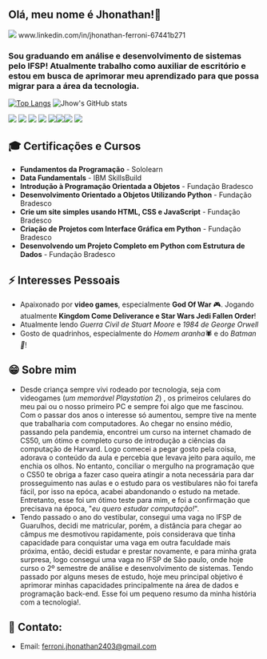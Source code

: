 <h2>Olá, meu nome é Jhonathan!👋 </h2>
<img src="https://img.shields.io/badge/LinkedIn-0077B5?style=for-the-badge&logo=linkedin&logoColor=white"> www.linkedin.com/in/jhonathan-ferroni-67441b271

<h3>Sou graduando em análise e desenvolvimento de sistemas pelo IFSP! Atualmente trabalho como auxiliar de escritório e estou em busca de aprimorar meu aprendizado para que possa migrar para a área da tecnologia.</h3>

[![Top Langs](https://github-readme-stats.vercel.app/api/top-langs/?username=Jhonathan-Ferroni)](https://github.com/Jhonathan-Ferroni/github-readme-stats)
![Jhow's GitHub stats](https://github-readme-stats.vercel.app/api?username=Jhonathan-Ferroni&show_icons=true&theme=blue)


<img src="https://img.shields.io/badge/C-00599C?style=for-the-badge&logo=c&logoColor=white"> <img src="https://img.shields.io/badge/Python-FFD43B?style=for-the-badge&logo=python&logoColor=blue"> 
<img src="https://img.shields.io/badge/MySQL-005C84?style=for-the-badge&logo=mysql&logoColor=white"> <img src="https://img.shields.io/badge/Sqlite-003B57?style=for-the-badge&logo=sqlite&logoColor=white">
<img src="https://img.shields.io/badge/HTML5-E34F26?style=for-the-badge&logo=html5&logoColor=white"><img src="https://img.shields.io/badge/CSS3-1572B6?style=for-the-badge&logo=css3&logoColor=white"><img src="https://img.shields.io/badge/JavaScript-323330?style=for-the-badge&logo=javascript&logoColor=F7DF1E">
<img src="https://img.shields.io/badge/Amazon_AWS-FF9900?style=for-the-badge&logo=amazonaws&logoColor=white">

## 🎓 Certificações e Cursos

- **Fundamentos da Programação** - Sololearn
- ﻿**Data Fundamentals** - IBM SkillsBuild 
- **Introdução à Programação Orientada a Objetos** - Fundação Bradesco
- **Desenvolvimento Orientado a Objetos Utilizando Python** - Fundação Bradesco
- **Crie um site simples usando HTML, CSS e JavaScript** - Fundação Bradesco
- **Criação de Projetos com Interface Gráfica em Python** - Fundação Bradesco
- **Desenvolvendo um Projeto Completo em Python com Estrutura de Dados** - Fundação Bradesco

## ⚡ Interesses Pessoais

- Apaixonado por **video games**, especialmente **God Of War** 🎮. Jogando atualmente **Kingdom Come Deliverance e Star Wars Jedi Fallen Order**!
- Atualmente lendo *Guerra Civil de Stuart Moore* e *1984 de George Orwell*
- Gosto de quadrinhos, especialmente do *Homem aranha*🕷️ e do *Batman🦇*!

## 😁 Sobre mim
- Desde criança sempre vivi rodeado por tecnologia, seja com videogames (*um memorável Playstation 2*) , os primeiros celulares do meu pai ou o nosso primeiro PC e sempre foi algo que me fascinou. Com o passar dos anos o interesse só aumentou, sempre tive na mente que trabalharia com computadores. Ao chegar no ensino médio, passando pela pandemia, encontrei um curso na internet chamado de CS50, um ótimo e completo curso de introdução a ciências da computação de Harvard. Logo comecei a pegar gosto pela coisa, adorava o conteúdo da aula e percebia que levava jeito para aquilo, me enchia os olhos. No entanto, conciliar o mergulho na programação que o CS50 te obriga a fazer caso queira atingir a nota necessária para dar prosseguimento nas aulas e o estudo para os vestibulares não foi tarefa fácil, por isso na epóca, acabei abandonando o estudo na metade. Entretanto, esse foi um ótimo teste para mim, e foi a confirmação que precisava na época, "_eu quero estudar computação!_".
-  Tendo passado o ano do vestibular, consegui uma vaga no IFSP de Guarulhos, decidi me matricular, porém, a distância para chegar ao câmpus me desmotivou rapidamente, pois considerava que tinha capacidade para conquistar uma vaga em outra faculdade mais próxima, então, decidi estudar e prestar novamente, e para minha grata surpresa, logo consegui uma vaga no IFSP de São paulo, onde hoje curso o 2º semestre de análise e desenvolvimento de sistemas. Tendo passado por alguns meses de estudo, hoje meu principal objetivo é aprimorar minhas capacidades principalmente na área de dados e programação back-end. Esse foi um pequeno resumo da minha história com a tecnologia!.

## 🔗 Contato:

- Email: ferroni.jhonathan2403@gmail.com


